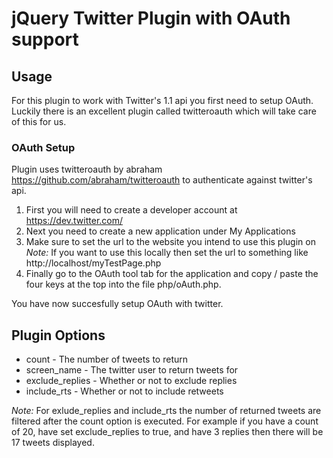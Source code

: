 # jQuery Twitter Plugin with OAuth support #

## Usage ##
For this plugin to work with Twitter's 1.1 api you first need to setup OAuth.  Luckily there is an excellent plugin called twitteroauth which will take care of this for us.

### OAuth Setup ###
Plugin uses twitteroauth by abraham https://github.com/abraham/twitteroauth to authenticate against twitter's api.

1. First you will need to create a developer account at https://dev.twitter.com/  
2. Next you need to create a new application under My Applications  
3. Make sure to set the url to the website you intend to use this plugin on  
*Note:* If you want to use this locally then set the url to something like http://localhost/myTestPage.php  
4. Finally go to the OAuth tool tab for the application and copy / paste the four keys at the top into the file php/oAuth.php.

You have now succesfully setup OAuth with twitter.

## Plugin Options ##
* count             - The number of tweets to return  
* screen_name       - The twitter user to return tweets for
* exclude_replies   - Whether or not to exclude replies
* include_rts       - Whether or not to include retweets

*Note:* For exlude_replies and include_rts the number of returned tweets are filtered after the count option is executed.  For example if you have a count of 20, have set exclude_replies to true, and have 3 replies then there will be 17 tweets displayed.

